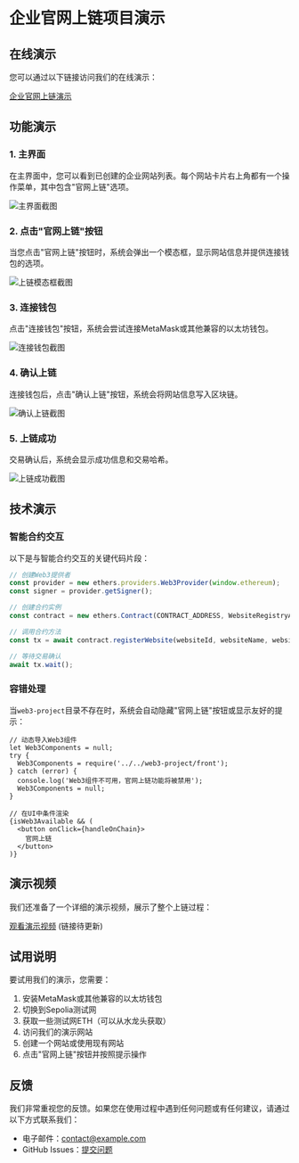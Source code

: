 # 企业官网上链项目演示

## 在线演示

您可以通过以下链接访问我们的在线演示：

[企业官网上链演示](https://corp.camera-eat-first.tech/)

## 功能演示

### 1. 主界面

在主界面中，您可以看到已创建的企业网站列表。每个网站卡片右上角都有一个操作菜单，其中包含"官网上链"选项。

![主界面截图](http://cdn.camera-eat-first.tech//image_beding/20250517163852.png)

### 2. 点击"官网上链"按钮

当您点击"官网上链"按钮时，系统会弹出一个模态框，显示网站信息并提供连接钱包的选项。

![上链模态框截图](http://cdn.camera-eat-first.tech//image_beding/20250517163921.png)

### 3. 连接钱包

点击"连接钱包"按钮，系统会尝试连接MetaMask或其他兼容的以太坊钱包。

![连接钱包截图](http://cdn.camera-eat-first.tech//image_beding/20250517161514.png)

### 4. 确认上链

连接钱包后，点击"确认上链"按钮，系统会将网站信息写入区块链。

![确认上链截图](http://cdn.camera-eat-first.tech//image_beding/20250517161609.png)

### 5. 上链成功

交易确认后，系统会显示成功信息和交易哈希。

![上链成功截图]()

## 技术演示

### 智能合约交互

以下是与智能合约交互的关键代码片段：

```typescript
// 创建Web3提供者
const provider = new ethers.providers.Web3Provider(window.ethereum);
const signer = provider.getSigner();

// 创建合约实例
const contract = new ethers.Contract(CONTRACT_ADDRESS, WebsiteRegistryABI, signer);

// 调用合约方法
const tx = await contract.registerWebsite(websiteId, websiteName, websiteUrl);

// 等待交易确认
await tx.wait();
```

### 容错处理

当`web3-project`目录不存在时，系统会自动隐藏"官网上链"按钮或显示友好的提示：

```tsx
// 动态导入Web3组件
let Web3Components = null;
try {
  Web3Components = require('../../web3-project/front');
} catch (error) {
  console.log('Web3组件不可用，官网上链功能将被禁用');
  Web3Components = null;
}

// 在UI中条件渲染
{isWeb3Available && (
  <button onClick={handleOnChain}>
    官网上链
  </button>
)}
```

## 演示视频

我们还准备了一个详细的演示视频，展示了整个上链过程：

[观看演示视频](https://example.com/demo-video) (链接待更新)

## 试用说明

要试用我们的演示，您需要：

1. 安装MetaMask或其他兼容的以太坊钱包
2. 切换到Sepolia测试网
3. 获取一些测试网ETH（可以从水龙头获取）
4. 访问我们的演示网站
5. 创建一个网站或使用现有网站
6. 点击"官网上链"按钮并按照提示操作

## 反馈

我们非常重视您的反馈。如果您在使用过程中遇到任何问题或有任何建议，请通过以下方式联系我们：

- 电子邮件：contact@example.com
- GitHub Issues：[提交问题](https://github.com/example/website-onchain/issues)